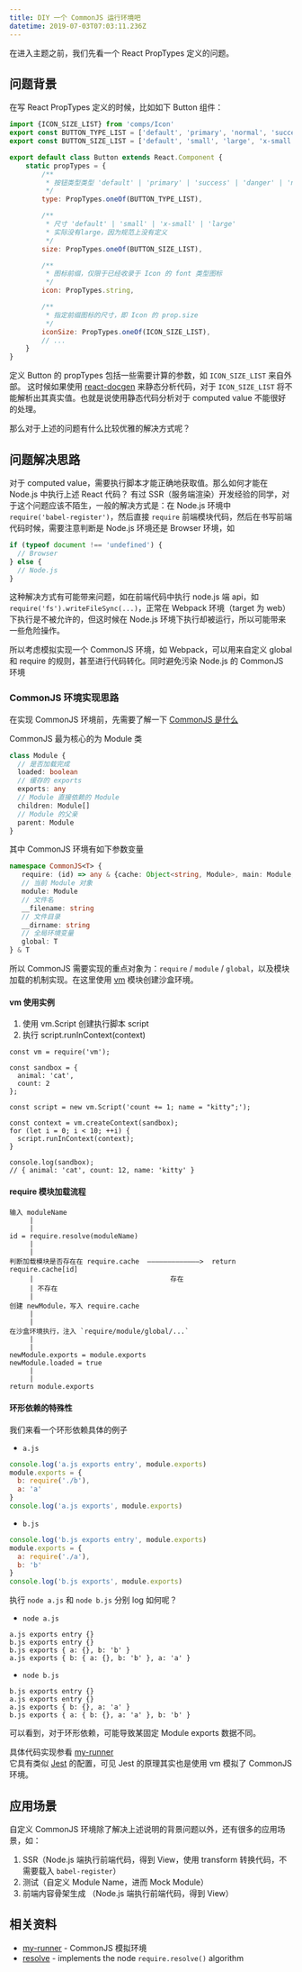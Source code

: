 ```yaml
---
title: DIY 一个 CommonJS 运行环境吧
datetime: 2019-07-03T07:03:11.236Z
---
```

在进入主题之前，我们先看一个 React PropTypes 定义的问题。

## 问题背景
在写 React PropTypes 定义的时候，比如如下 Button 组件：

```jsx
import {ICON_SIZE_LIST} from 'comps/Icon'
export const BUTTON_TYPE_LIST = ['default', 'primary', 'normal', 'success', 'danger', 'pale', 'bare', 'link']
export const BUTTON_SIZE_LIST = ['default', 'small', 'large', 'x-small']

export default class Button extends React.Component {
    static propTypes = {
        /**
         * 按钮类型类型 'default' | 'primary' | 'success' | 'danger' | 'normal' | 'pale'
         */
        type: PropTypes.oneOf(BUTTON_TYPE_LIST),

        /**
         * 尺寸 'default' | 'small' | 'x-small' | 'large'
         * 实际没有large，因为规范上没有定义
         */
        size: PropTypes.oneOf(BUTTON_SIZE_LIST),

        /**
         * 图标前缀，仅限于已经收录于 Icon 的 font 类型图标
         */
        icon: PropTypes.string,

        /**
         * 指定前缀图标的尺寸，即 Icon 的 prop.size
         */
        iconSize: PropTypes.oneOf(ICON_SIZE_LIST),
        // ...
    }
}
```

定义 Button 的 propTypes 包括一些需要计算的参数，如 `ICON_SIZE_LIST` 来自外部。
这时候如果使用 [react-docgen](https://github.com/reactjs/react-docgen) 来静态分析代码，对于 `ICON_SIZE_LIST` 将不能解析出其真实值。也就是说使用静态代码分析对于 computed value 不能很好的处理。

那么对于上述的问题有什么比较优雅的解决方式呢？

## 问题解决思路
对于 computed value，需要执行脚本才能正确地获取值。那么如何才能在 Node.js 中执行上述 React 代码？ 有过 SSR（服务端渲染）开发经验的同学，对于这个问题应该不陌生，一般的解决方式是：在 Node.js 环境中 `require('babel-register')`，然后直接 `require` 前端模块代码，然后在书写前端代码时候，需要注意判断是 Node.js 环境还是 Browser 环境，如
```js
if (typeof document !== 'undefined') {
  // Browser
} else {
  // Node.js
}
```

这种解决方式有可能带来问题，如在前端代码中执行 node.js 端 api，如 `require('fs').writeFileSync(...)`，正常在 Webpack 环境（target 为 web）下执行是不被允许的，但这时候在 Node.js 环境下执行却被运行，所以可能带来一些危险操作。

所以考虑模拟实现一个 CommonJS 环境，如 Webpack，可以用来自定义 global 和 require 的规则，甚至进行代码转化。同时避免污染 Node.js 的 CommonJS 环境

### CommonJS 环境实现思路

在实现 CommonJS 环境前，先需要了解一下 [CommonJS 是什么](https://javascript.ruanyifeng.com/nodejs/module.html)

CommonJS 最为核心的为 Module 类
```ts
class Module {
  // 是否加载完成
  loaded: boolean
  // 缓存的 exports 
  exports: any
  // Module 直接依赖的 Module
  children: Module[]
  // Module 的父亲
  parent: Module
}
```

其中 CommonJS 环境有如下参数变量
```ts
namespace CommonJS<T> {
   require: (id) => any & {cache: Object<string, Module>, main: Module, resolve: Function, extensions: {}}
   // 当前 Module 对象
   module: Module
   // 文件名
   __filename: string
   // 文件目录
   __dirname: string
   // 全局环境变量
   global: T
} & T
```

所以 CommonJS 需要实现的重点对象为：`require` / `module` / `global`，以及模块加载的机制实现。在这里使用 [vm](https://nodejs.org/api/vm.html) 模块创建沙盒环境。

#### vm 使用实例

1. 使用 vm.Script 创建执行脚本 script
2. 执行 script.runInContext(context)

```
const vm = require('vm');

const sandbox = {
  animal: 'cat',
  count: 2
};

const script = new vm.Script('count += 1; name = "kitty";');

const context = vm.createContext(sandbox);
for (let i = 0; i < 10; ++i) {
  script.runInContext(context);
}

console.log(sandbox);
// { animal: 'cat', count: 12, name: 'kitty' }
```

#### require 模块加载流程
```
输入 moduleName
     |
     |
id = require.resolve(moduleName)
     |
     |
判断加载模块是否存在在 require.cache  —————————————>  return require.cache[id]
     |                                  存在
     | 不存在
     |
创建 newModule，写入 require.cache
     |
     |
在沙盒环境执行，注入 `require/module/global/...`
     |
     |
newModule.exports = module.exports
newModule.loaded = true
     |
     |
return module.exports
```

#### 环形依赖的特殊性

我们来看一个环形依赖具体的例子

- `a.js`
```js
console.log('a.js exports entry', module.exports)
module.exports = {
  b: require('./b'),
  a: 'a'
}
console.log('a.js exports', module.exports)
```

- `b.js`
```js
console.log('b.js exports entry', module.exports)
module.exports = {
  a: require('./a'),
  b: 'b'
}
console.log('b.js exports', module.exports)
```

执行 `node a.js` 和 `node b.js` 分别 log 如何呢？

- `node a.js`
```
a.js exports entry {}
b.js exports entry {}
b.js exports { a: {}, b: 'b' }
a.js exports { b: { a: {}, b: 'b' }, a: 'a' }
```

- `node b.js`
```
b.js exports entry {}
a.js exports entry {}
a.js exports { b: {}, a: 'a' }
b.js exports { a: { b: {}, a: 'a' }, b: 'b' }
```

可以看到，对于环形依赖，可能导致某固定 Module exports 数据不同。  

具体代码实现参看 [my-runner](https://github.com/imcuttle/my-runner)  
它具有类似 [Jest](https://jestjs.io/docs/en/configuration) 的配置，可见 Jest 的原理其实也是使用 vm 模拟了 CommonJS 环境。

## 应用场景

自定义 CommonJS 环境除了解决上述说明的背景问题以外，还有很多的应用场景，如：
1. SSR（Node.js 端执行前端代码，得到 View，使用 transform 转换代码，不需要载入 `babel-register`）
2. 测试（自定义 Module Name，进而 Mock Module）
3. 前端内容骨架生成 （Node.js 端执行前端代码，得到 View）

## 相关资料
- [my-runner](https://github.com/imcuttle/my-runner) - CommonJS 模拟环境
- [resolve](https://www.npmjs.com/package/resolve) - implements the node `require.resolve()` algorithm
